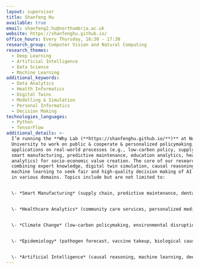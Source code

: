 ```yaml
---
layout: supervisor
title: Shanfeng Hu
available: true
email: shanfeng2.hu@northumbria.ac.uk
website: https://shanfenghu.github.io/
office_hours: Every Thursday, 16:30 - 17:30
research_group: Computer Vision and Natural Computing
research_themes:
  - Deep Learning
  - Artificial Intelligence
  - Data Science
  - Machine Learning
additional_keywords:
  - Data Analytics
  - Health Informatics
  - Digital Twins
  - Modelling & Simulation
  - Personal Informatics
  - Decision Making
technologies_languages:
  - Python
  - TensorFlow
additional_details: >-
  I’m running the **Why Lab (**https://shanfenghu.github.io/**)** at Northumbria
  University to work on public & cooperate & personalized policymaking, with the
  applications on real-world processes (e.g., low-carbon policy, supply chains,
  smart manufacturing, predictive maintenance, education analytics, healthcare
  analytics) for socio-economic value creation. The core of our research is
  combining expert knowledge, digital twin simulation, causal reasoning and
  machine learning to seek fair and high-quality decision making of AI systems
  in various domains. Topics include but are not limited to:


  \- *Smart Manufacturing* (supply chain, predictive maintenance, dental health products)


  \- *Healthcare Analytics* (community care services, personalized medicines, digital health management)


  \- *Climate Change* (low-carbon policymaking, environmental disruptions, natural disater prediction)


  \- *Epidemiology* (pathogen forecast, vaccine takeup, biological causal networks)


  \- *Artificial Intelligence* (causal reasoning, machine learning, deep learning, lifelong learning)
---
```

